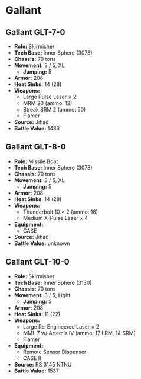 # Gallant
## Gallant GLT-7-0
- **Role:** Skirmisher
- **Tech Base:** Inner Sphere (3078)
- **Chassis:** 70 tons
- **Movement:** 3 / 5, XL
  - **Jumping:** 5
- **Armor:** 208
- **Heat Sinks:** 14 (28)
- **Weapons:**
  - Large Pulse Laser × 2
  - MRM 20 (ammo: 12)
  - Streak SRM 2 (ammo: 50)
  - Flamer
- **Source:** Jihad
- **Battle Value:** 1436

## Gallant GLT-8-0
- **Role:** Missile Boat
- **Tech Base:** Inner Sphere (3078)
- **Chassis:** 70 tons
- **Movement:** 3 / 5, XL
  - **Jumping:** 5
- **Armor:** 208
- **Heat Sinks:** 14 (28)
- **Weapons:**
  - Thunderbolt 10 × 2 (ammo: 18)
  - Medium X-Pulse Laser × 4
- **Equipment:**
  - CASE
- **Source:** Jihad
- **Battle Value:** unknown

## Gallant GLT-10-0
- **Role:** Skirmisher
- **Tech Base:** Inner Sphere (3130)
- **Chassis:** 70 tons
- **Movement:** 3 / 5, Light
  - **Jumping:** 5
- **Armor:** 208
- **Heat Sinks:** 11 (22)
- **Weapons:**
  - Large Re-Engineered Laser × 2
  - MML 7 w/ Artemis IV (ammo: 17 LRM, 14 SRM)
  - Flamer
- **Equipment:**
  - Remote Sensor Dispenser
  - CASE II
- **Source:** RS 3145 NTNU
- **Battle Value:** 1537

